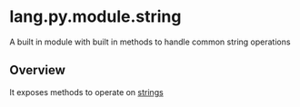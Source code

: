 # lang.py.module.string

A built in module with built in methods to handle common string operations

## Overview

It exposes methods to operate on [strings](./4t3v.md)
